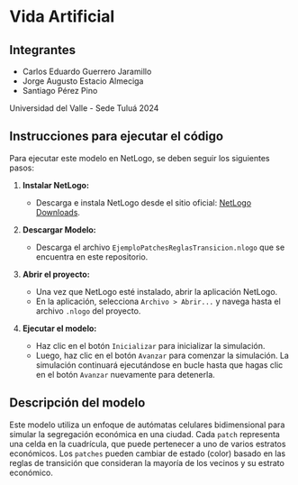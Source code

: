 # Vida Artificial 

## Integrantes
- Carlos Eduardo Guerrero Jaramillo
- Jorge Augusto Estacio Almeciga
- Santiago Pérez Pino

Universidad del Valle - Sede Tuluá
2024


## Instrucciones para ejecutar el código

Para ejecutar este modelo en NetLogo, se deben seguir los siguientes pasos:

1. **Instalar NetLogo:**
   - Descarga e instala NetLogo desde el sitio oficial: [NetLogo Downloads](https://ccl.northwestern.edu/netlogo/download.shtml).

2. **Descargar Modelo:**
    - Descarga el archivo `EjemploPatchesReglasTransicion.nlogo` que se encuentra en este repositorio.

2. **Abrir el proyecto:**
   - Una vez que NetLogo esté instalado, abrir la aplicación NetLogo.
   - En la aplicación, selecciona `Archivo > Abrir...` y navega hasta el archivo `.nlogo` del proyecto.
  
4. **Ejecutar el modelo:**
   - Haz clic en el botón `Inicializar` para inicializar la simulación.
   - Luego, haz clic en el botón `Avanzar` para comenzar la simulación. La simulación continuará ejecutándose en bucle hasta que hagas clic en el botón `Avanzar` nuevamente para detenerla.

## Descripción del modelo

Este modelo utiliza un enfoque de autómatas celulares bidimensional para simular la segregación económica en una ciudad. Cada `patch` representa una celda en la cuadrícula, que puede pertenecer a uno de varios estratos económicos. Los `patches` pueden cambiar de estado (color) basado en las reglas de transición que consideran la mayoría de los vecinos y su estrato económico.

